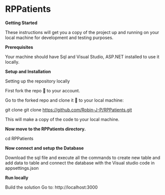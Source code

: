 # RPPatients

**Getting Started**

These instructions will get you a copy of the project up and running on your local machine for development and testing purposes.

**Prerequisites**

Your machine should have Sql and Visual Studio, ASP.NET installed to use it locally.

**Setup and Installation**

Setting up the repository locally

First fork the repo 🍴 to your account.

Go to the forked repo and clone it 👥 to your local machine:

git clone git clone https://github.com/Robin-J-P/RPPatients.git

This will make a copy of the code to your local machine.

**Now move to the RPPatients directory.**

cd RPPatients

**Now connect and setup the Database**

Download the sql file and execute all the commands to create new table and add data to table and connect the database with the Visual studio code in appsettings.json

**Run locally**

Build the solution
Go to: http://localhost:3000
